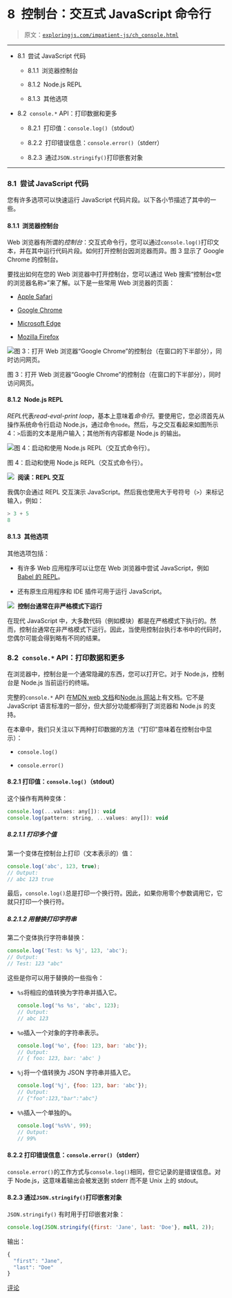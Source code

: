 # 8 控制台：交互式 JavaScript 命令行

> 原文：[`exploringjs.com/impatient-js/ch_console.html`](https://exploringjs.com/impatient-js/ch_console.html)

* * *

+   8.1 尝试 JavaScript 代码

    +   8.1.1 浏览器控制台

    +   8.1.2 Node.js REPL

    +   8.1.3 其他选项

+   8.2 `console.*` API：打印数据和更多

    +   8.2.1 打印值：`console.log()`（stdout）

    +   8.2.2 打印错误信息：`console.error()`（stderr）

    +   8.2.3 通过`JSON.stringify()`打印嵌套对象

* * *

### 8.1 尝试 JavaScript 代码

您有许多选项可以快速运行 JavaScript 代码片段。以下各小节描述了其中的一些。

#### 8.1.1 浏览器控制台

Web 浏览器有所谓的*控制台*：交互式命令行，您可以通过`console.log()`打印文本，并在其中运行代码片段。如何打开控制台因浏览器而异。图 3 显示了 Google Chrome 的控制台。

要找出如何在您的 Web 浏览器中打开控制台，您可以通过 Web 搜索“控制台«您的浏览器名称»”来了解。以下是一些常用 Web 浏览器的页面：

+   [Apple Safari](https://developer.apple.com/safari/tools/)

+   [Google Chrome](https://developers.google.com/web/tools/chrome-devtools/console/)

+   [Microsoft Edge](https://docs.microsoft.com/en-us/microsoft-edge/devtools-guide/console)

+   [Mozilla Firefox](https://developer.mozilla.org/en-US/docs/Tools/Web_Console/Opening_the_Web_Console)

![图 3：打开 Web 浏览器“Google Chrome”的控制台（在窗口的下半部分），同时访问网页。](img/fead23a762b5aeb667d96f2eb031f30e.png)

图 3：打开 Web 浏览器“Google Chrome”的控制台（在窗口的下半部分），同时访问网页。

#### 8.1.2 Node.js REPL

*REPL*代表*read-eval-print loop*，基本上意味着*命令行*。要使用它，您必须首先从操作系统命令行启动 Node.js，通过命令`node`。然后，与之交互看起来如图所示 4：`>`后面的文本是用户输入；其他所有内容都是 Node.js 的输出。

![图 4：启动和使用 Node.js REPL（交互式命令行）。](img/649a038584b3c5f7eb584c7b80b1476b.png)

图 4：启动和使用 Node.js REPL（交互式命令行）。

![](img/ec8e6930fbe484fc519f3aa7b812c3fd.png)  **阅读：REPL 交互**

我偶尔会通过 REPL 交互演示 JavaScript。然后我也使用大于号符号（`>`）来标记输入，例如：

```js
> 3 + 5
8
```

#### 8.1.3 其他选项

其他选项包括：

+   有许多 Web 应用程序可以让您在 Web 浏览器中尝试 JavaScript，例如[Babel 的 REPL](https://babeljs.io/repl)。

+   还有原生应用程序和 IDE 插件可用于运行 JavaScript。

![](img/0ac255e56dc93a43365d8502301c8688.png)  **控制台通常在非严格模式下运行**

在现代 JavaScript 中，大多数代码（例如模块）都是在严格模式下执行的。然而，控制台通常在非严格模式下运行。因此，当使用控制台执行本书中的代码时，您偶尔可能会得到略有不同的结果。

### 8.2 `console.*` API：打印数据和更多

在浏览器中，控制台是一个通常隐藏的东西，您可以打开它。对于 Node.js，控制台是 Node.js 当前运行的终端。

完整的`console.*` API 在[MDN web 文档](https://developer.mozilla.org/en-US/docs/Web/API/console)和[Node.js 网站](https://nodejs.org/api/console.html)上有文档。它不是 JavaScript 语言标准的一部分，但大部分功能都得到了浏览器和 Node.js 的支持。

在本章中，我们只关注以下两种打印数据的方法（“打印”意味着在控制台中显示）：

+   `console.log()`

+   `console.error()`

#### 8.2.1 打印值：`console.log()`（stdout）

这个操作有两种变体：

```js
console.log(...values: any[]): void
console.log(pattern: string, ...values: any[]): void
```

##### 8.2.1.1 打印多个值

第一个变体在控制台上打印（文本表示的）值：

```js
console.log('abc', 123, true);
// Output:
// abc 123 true
```

最后，`console.log()`总是打印一个换行符。因此，如果你用零个参数调用它，它就只打印一个换行符。

##### 8.2.1.2 用替换打印字符串

第二个变体执行字符串替换：

```js
console.log('Test: %s %j', 123, 'abc');
// Output:
// Test: 123 "abc"
```

这些是你可以用于替换的一些指令：

+   `%s`将相应的值转换为字符串并插入它。

    ```js
    console.log('%s %s', 'abc', 123);
    // Output:
    // abc 123
    ```

+   `%o`插入一个对象的字符串表示。

    ```js
    console.log('%o', {foo: 123, bar: 'abc'});
    // Output:
    // { foo: 123, bar: 'abc' }
    ```

+   `%j`将一个值转换为 JSON 字符串并插入它。

    ```js
    console.log('%j', {foo: 123, bar: 'abc'});
    // Output:
    // {"foo":123,"bar":"abc"}
    ```

+   `%%`插入一个单独的`%`。

    ```js
    console.log('%s%%', 99);
    // Output:
    // 99%
    ```

#### 8.2.2 打印错误信息：`console.error()`（stderr）

`console.error()`的工作方式与`console.log()`相同，但它记录的是错误信息。对于 Node.js，这意味着输出会被发送到 stderr 而不是 Unix 上的 stdout。

#### 8.2.3 通过`JSON.stringify()`打印嵌套对象

`JSON.stringify()` 有时用于打印嵌套对象：

```js
console.log(JSON.stringify({first: 'Jane', last: 'Doe'}, null, 2));
```

输出：

```js
{
  "first": "Jane",
  "last": "Doe"
}
```

[评论](https://github.com/rauschma/impatient-js/issues/48)
